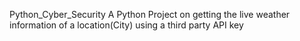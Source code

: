 Python_Cyber_Security
A Python Project on getting the live weather information of a location(City) using a third party API key
